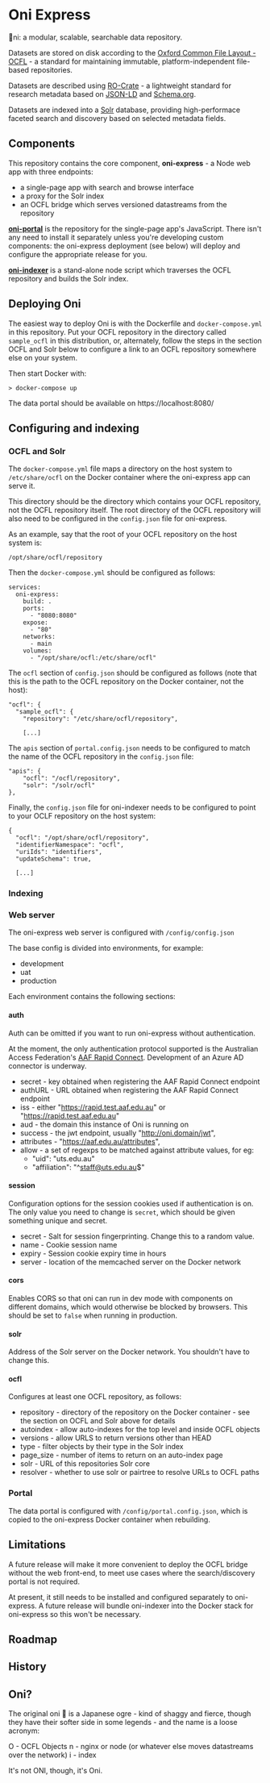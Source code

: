 Oni Express
===========

👹ni: a modular, scalable, searchable data repository.

Datasets are stored on disk according to the [Oxford Common File Layout - OCFL](https://ocfl.io/) - a standard for maintaining immutable, platform-independent file-based repositories.

Datasets are described using [RO-Crate](https://researchobject.github.io/ro-crate/) - a lightweight standard for research metadata based on [JSON-LD](https://json-ld.org/) and [Schema.org](https://schema.org/).

Datasets are indexed into a [Solr](https://lucene.apache.org/solr/) database, providing high-performace faceted search and discovery based on selected metadata fields.

## Components

This repository contains the core component, **oni-express** - a Node web app  with three endpoints:

* a single-page app with search and browse interface
* a proxy for the Solr index
* an OCFL bridge which serves versioned datastreams from the repository

[**oni-portal**](https://github.com/UTS-eResearch/oni-portal) is the repository for the single-page app's JavaScript. There isn't any need to install it separately unless you're developing custom components: the oni-express deployment (see below) will deploy and configure the appropriate release for you.

[**oni-indexer**](https://github.com/UTS-eResearch/oni-indexer) is a stand-alone node script which traverses the OCFL repository and builds the Solr index. 

## Deploying Oni

The easiest way to deploy Oni is with the Dockerfile and `docker-compose.yml` in this repository. Put your OCFL repository in the directory called `sample_ocfl` in this distribution, or, alternately, follow the steps in the section OCFL and Solr below to configure a link to an OCFL repository somewhere else on your system.

Then start Docker with:

    > docker-compose up

The data portal should be available on https://localhost:8080/

## Configuring and indexing

### OCFL and Solr

The `docker-compose.yml` file maps a directory on the host system to `/etc/share/ocfl` on the Docker container where the oni-express app can serve it.

This directory should be the directory which contains your OCFL repository, not the OCFL repository itself. The root directory of the OCFL repository will also need to be configured in the `config.json` file for oni-express.

As an example, say that the root of your OCFL repository on the host system is: 

    /opt/share/ocfl/repository

Then the `docker-compose.yml` should be configured as follows:

    services:
      oni-express:
        build: .
        ports:
          - "8080:8080"
        expose:
          - "80"
        networks:
          - main
        volumes:
          - "/opt/share/ocfl:/etc/share/ocfl"

The `ocfl` section of `config.json` should be configured as follows (note that this is the path to the OCFL repository on the Docker container, not the host):

    "ocfl": {
      "sample_ocfl": {
        "repository": "/etc/share/ocfl/repository",
    
        [...]

The `apis` section of `portal.config.json` needs to be configured to match the name of the OCFL repository in the `config.json` file:

    "apis": {
        "ocfl": "/ocfl/repository",
        "solr": "/solr/ocfl"
    },

Finally, the `config.json` file for oni-indexer needs to be configured to point to your OCLF repository on the host system:
 
    {
      "ocfl": "/opt/share/ocfl/repository",
      "identifierNamespace": "ocfl",
      "uriIds": "identifiers",
      "updateSchema": true,
    
      [...]
 

### Indexing





### Web server

The oni-express web server is configured with `/config/config.json`

The base config is divided into environments, for example:

* development
* uat
* production

Each environment contains the following sections:

#### auth

Auth can be omitted if you want to run oni-express without authentication.

At the moment, the only authentication protocol supported is the Australian Access Federation's [AAF Rapid Connect](https://rapid.aaf.edu.au/). Development of an Azure AD connector is underway.

* secret - key obtained when registering the AAF Rapid Connect endpoint
* authURL - URL obtained when registering the AAF Rapid Connect endpoint
* iss - either "https://rapid.test.aaf.edu.au" or "https://rapid.test.aaf.edu.au"
* aud - the domain this instance of Oni is running on
* success - the jwt endpoint, usually "http://oni.domain/jwt",
* attributes - "https://aaf.edu.au/attributes",
* allow - a set of regexps to be matched against attribute values, for eg:
  - "uid": "uts.edu.au"
  - "affiliation": "^staff@uts.edu.au$"


#### session

Configuration options for the session cookies used if authentication is on. The only value you need to change is `secret`, which should be given something unique and secret.

* secret - Salt for session fingerprinting. Change this to a random value.
* name - Cookie session name
* expiry - Session cookie expiry time in hours
* server - location of the memcached server on the Docker network

#### cors

Enables CORS so that oni can run in dev mode with components on different domains, which would otherwise be blocked by browsers. This should be set to `false` when running in production.

#### solr

Address of the Solr server on the Docker network. You shouldn't have to change this.

#### ocfl

Configures at least one OCFL repository, as follows:

* repository - directory of the repository on the Docker container - see the section on OCFL and Solr above for details
* autoindex - allow auto-indexes for the top level and inside OCFL objects
* versions - allow URLS to return versions other than HEAD
* type - filter objects by their type in the Solr index
* page_size - number of items to return on an auto-index page
* solr - URL of this repositories Solr core
* resolver - whether to use solr or pairtree to resolve URLs to OCFL paths

### Portal

The data portal is configured with `/config/portal.config.json`, which is copied to the oni-express Docker container when rebuilding.


## Limitations

A future release will make it more convenient to deploy the OCFL bridge without the web front-end, to meet use cases where the search/discovery portal is not required.

At present, it still needs to be installed and configured separately to oni-express. A future release will bundle oni-indexer into the Docker stack for oni-express so this won't be necessary.

## Roadmap

## History

## Oni?

The original oni 👹 is a Japanese ogre - kind of shaggy and fierce, though they have their softer side in some legends - and the name is a loose acronym:

O - OCFL Objects
n - nginx or node (or whatever else moves datastreams over the network)
i - index

It's not ONI, though, it's Oni.

